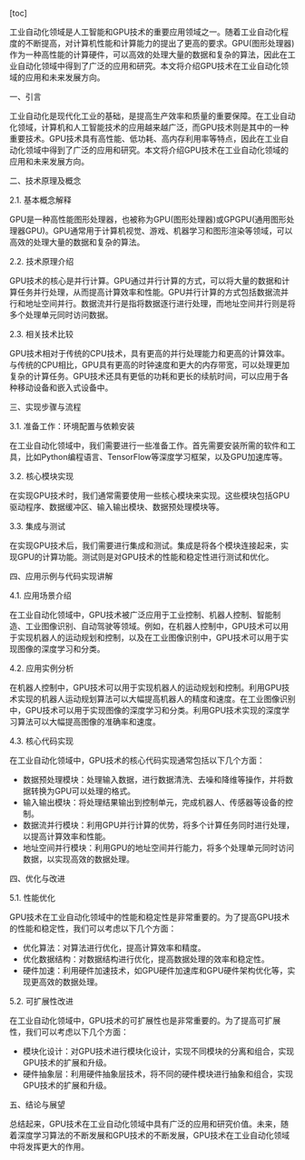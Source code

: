 
[toc]                    
                
                
工业自动化领域是人工智能和GPU技术的重要应用领域之一。随着工业自动化程度的不断提高，对计算机性能和计算能力的提出了更高的要求。GPU(图形处理器)作为一种高性能的计算硬件，可以高效的处理大量的数据和复杂的算法，因此在工业自动化领域中得到了广泛的应用和研究。本文将介绍GPU技术在工业自动化领域的应用和未来发展方向。

一、引言

工业自动化是现代化工业的基础，是提高生产效率和质量的重要保障。在工业自动化领域，计算机和人工智能技术的应用越来越广泛，而GPU技术则是其中的一种重要技术。GPU技术具有高性能、低功耗、高内存利用率等特点，因此在工业自动化领域中得到了广泛的应用和研究。本文将介绍GPU技术在工业自动化领域的应用和未来发展方向。

二、技术原理及概念

2.1. 基本概念解释

GPU是一种高性能图形处理器，也被称为GPU(图形处理器)或GPGPU(通用图形处理器GPU)。GPU通常用于计算机视觉、游戏、机器学习和图形渲染等领域，可以高效的处理大量的数据和复杂的算法。

2.2. 技术原理介绍

GPU技术的核心是并行计算。GPU通过并行计算的方式，可以将大量的数据和计算任务并行处理，从而提高计算效率和性能。GPU并行计算的方式包括数据流并行和地址空间并行。数据流并行是指将数据逐行进行处理，而地址空间并行则是将多个处理单元同时访问数据。

2.3. 相关技术比较

GPU技术相对于传统的CPU技术，具有更高的并行处理能力和更高的计算效率。与传统的CPU相比，GPU具有更高的时钟速度和更大的内存带宽，可以处理更加复杂的计算任务。GPU技术还具有更低的功耗和更长的续航时间，可以应用于各种移动设备和嵌入式设备中。

三、实现步骤与流程

3.1. 准备工作：环境配置与依赖安装

在工业自动化领域中，我们需要进行一些准备工作。首先需要安装所需的软件和工具，比如Python编程语言、TensorFlow等深度学习框架，以及GPU加速库等。

3.2. 核心模块实现

在实现GPU技术时，我们通常需要使用一些核心模块来实现。这些模块包括GPU驱动程序、数据缓冲区、输入输出模块、数据预处理模块等。

3.3. 集成与测试

在实现GPU技术后，我们需要进行集成和测试。集成是将各个模块连接起来，实现GPU的计算功能。测试则是对GPU技术的性能和稳定性进行测试和优化。

四、应用示例与代码实现讲解

4.1. 应用场景介绍

在工业自动化领域中，GPU技术被广泛应用于工业控制、机器人控制、智能制造、工业图像识别、自动驾驶等领域。例如，在机器人控制中，GPU技术可以用于实现机器人的运动规划和控制，以及在工业图像识别中，GPU技术可以用于实现图像的深度学习和分类。

4.2. 应用实例分析

在机器人控制中，GPU技术可以用于实现机器人的运动规划和控制。利用GPU技术实现的机器人运动规划算法可以大幅提高机器人的精度和速度。在工业图像识别中，GPU技术可以用于实现图像的深度学习和分类。利用GPU技术实现的深度学习算法可以大幅提高图像的准确率和速度。

4.3. 核心代码实现

在工业自动化领域中，GPU技术的核心代码实现通常包括以下几个方面：

- 数据预处理模块：处理输入数据，进行数据清洗、去噪和降维等操作，并将数据转换为GPU可以处理的格式。
- 输入输出模块：将处理结果输出到控制单元，完成机器人、传感器等设备的控制。
- 数据流并行模块：利用GPU并行计算的优势，将多个计算任务同时进行处理，以提高计算效率和性能。
- 地址空间并行模块：利用GPU的地址空间并行能力，将多个处理单元同时访问数据，以实现高效的数据处理。

四、优化与改进

5.1. 性能优化

GPU技术在工业自动化领域中的性能和稳定性是非常重要的。为了提高GPU技术的性能和稳定性，我们可以考虑以下几个方面：

- 优化算法：对算法进行优化，提高计算效率和精度。
- 优化数据结构：对数据结构进行优化，提高数据处理的效率和稳定性。
- 硬件加速：利用硬件加速技术，如GPU硬件加速库和GPU硬件架构优化等，实现更高效的数据处理。

5.2. 可扩展性改进

在工业自动化领域中，GPU技术的可扩展性也是非常重要的。为了提高可扩展性，我们可以考虑以下几个方面：

- 模块化设计：对GPU技术进行模块化设计，实现不同模块的分离和组合，实现GPU技术的扩展和升级。
- 硬件抽象层：利用硬件抽象层技术，将不同的硬件模块进行抽象和组合，实现GPU技术的扩展和升级。

五、结论与展望

总结起来，GPU技术在工业自动化领域中具有广泛的应用和研究价值。未来，随着深度学习算法的不断发展和GPU技术的不断发展，GPU技术在工业自动化领域中将发挥更大的作用。

